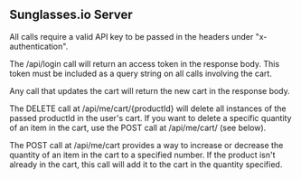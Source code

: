 ## Sunglasses.io Server

All calls require a valid API key to be passed in the headers under "x-authentication".

The /api/login call will return an access token in the response body. This token must be included as a query string on all calls involving the cart.

Any call that updates the cart will return the new cart in the response body.

The DELETE call at /api/me/cart/{productId} will delete all instances of the passed productId in the user's cart. If you want to delete a specific quantity of an item in the cart, use the POST call at /api/me/cart/ (see below).

The POST call at /api/me/cart provides a way to increase or decrease the quantity of an item in the cart to a specified number. If the product isn't already in the cart, this call will add it to the cart in the quantity specified.


